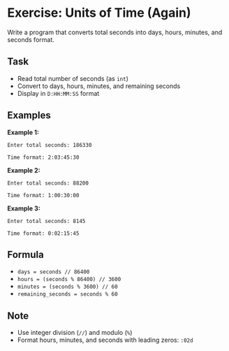 # Exercise: Units of Time (Again)

Write a program that converts total seconds into days, hours, minutes, and seconds format.

## Task

- Read total number of seconds (as `int`)
- Convert to days, hours, minutes, and remaining seconds
- Display in `D:HH:MM:SS` format

## Examples

**Example 1:**

```
Enter total seconds: 186330
```

```
Time format: 2:03:45:30
```

**Example 2:**

```
Enter total seconds: 88200
```

```
Time format: 1:00:30:00
```

**Example 3:**

```
Enter total seconds: 8145
```

```
Time format: 0:02:15:45
```

## Formula

- `days = seconds // 86400`
- `hours = (seconds % 86400) // 3600`
- `minutes = (seconds % 3600) // 60`
- `remaining_seconds = seconds % 60`

## Note

- Use integer division (`//`) and modulo (`%`)
- Format hours, minutes, and seconds with leading zeros: `:02d`
